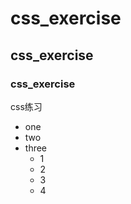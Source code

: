 # css_exercise
## css_exercise
### css_exercise
css练习
- one
- two
- three
  - 1
  - 2
  - 3
  - 4
  

